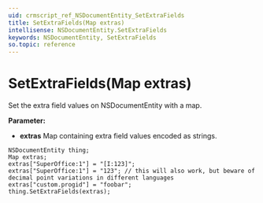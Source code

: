 ```yaml
---
uid: crmscript_ref_NSDocumentEntity_SetExtraFields
title: SetExtraFields(Map extras)
intellisense: NSDocumentEntity.SetExtraFields
keywords: NSDocumentEntity, SetExtraFields
so.topic: reference
---
```


# SetExtraFields(Map extras)

Set the extra field values on NSDocumentEntity with a map.

**Parameter:** 
* **extras** Map containing extra field values encoded as strings.

```crmscript
NSDocumentEntity thing;
Map extras;
extras["SuperOffice:1"] = "[I:123]";
extras["SuperOffice:1"] = "123"; // this will also work, but beware of decimal point variations in different languages
extras["custom.progid"] = "foobar";
thing.SetExtraFields(extras);
```

